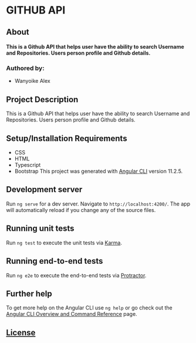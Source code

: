 # GITHUB API

## About

#### This is a Github API that helps user have the ability to search Username and Repositories. Users person profile and Github details.

### Authored by:

* Wanyoike Alex 


##  Project Description
This is a Github API that helps user have the ability to search Username and Repositories. Users person profile and Github details.
## Setup/Installation Requirements
* CSS
* HTML
* Typescript
* Bootstrap
This project was generated with [Angular CLI](https://github.com/angular/angular-cli) version 11.2.5.

## Development server

Run `ng serve` for a dev server. Navigate to `http://localhost:4200/`. The app will automatically reload if you change any of the source files.


## Running unit tests

Run `ng test` to execute the unit tests via [Karma](https://karma-runner.github.io).

## Running end-to-end tests

Run `ng e2e` to execute the end-to-end tests via [Protractor](http://www.protractortest.org/).

## Further help

To get more help on the Angular CLI use `ng help` or go check out the [Angular CLI Overview and Command Reference](https://angular.io/cli) page.

## [License](/home/alex/Documents/githubapi/LICENCE)




